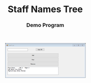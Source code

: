<h1 align="center">Staff Names Tree</h1>
<h3 align="center">Demo Program</h3>
<br>
<p align="center">
<img src="Images/BBST.png" alt="Picture of the application with names already inserted into the tree">
</p>
